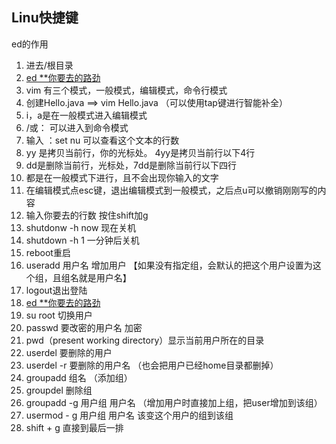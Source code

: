 ## Linu快捷键

<span id =" anchor">ed的作用</span>

1. 进去/根目录
2. [ed **你要去的路劲](#anchor)
3. vim 有三个模式，一般模式，编辑模式，命令行模式
4. 创建Hello.java ==>  vim Hello.java （可以使用tap键进行智能补全）
5. i，a是在一般模式进入编辑模式
6. /或： 可以进入到命令模式
7. 输入 ：set nu 可以查看这个文本的行数
8. yy 是拷贝当前行，你的光标处。 4yy是拷贝当前行以下4行
9. dd是删除当前行，光标处，7dd是删除当前行以下四行
10. 都是在一般模式下进行，且不会出现你输入的文字
11. 在编辑模式点esc键，退出编辑模式到一般模式，之后点u可以撤销刚刚写的内容
12. 输入你要去的行数 按住shift加g
13. shutdonw -h now 现在关机
14. shutdown -h 1 一分钟后关机
15. reboot重启
16. useradd   用户名    增加用户  【如果没有指定组，会默认的把这个用户设置为这个组，且组名就是用户名】
17. logout退出登陆
17. [ed **你要去的路劲](#anchor)
18. su  root         切换用户
19. passwd  要改密的用户名          加密
20. pwd（present working directory）显示当前用户所在的目录
20. userdel 要删除的用户
20. userdel  -r 要删除的用户名 （也会把用户已经home目录都删掉）
20. groupadd 组名 （添加组）
20. groupdel              删除组
20. groupadd -g 用户组 用户名   （增加用户时直接加上组，把user增加到该组）
20. usermod - g 用户组 用户名     该变这个用户的组到该组
20. shift + g 直接到最后一排

